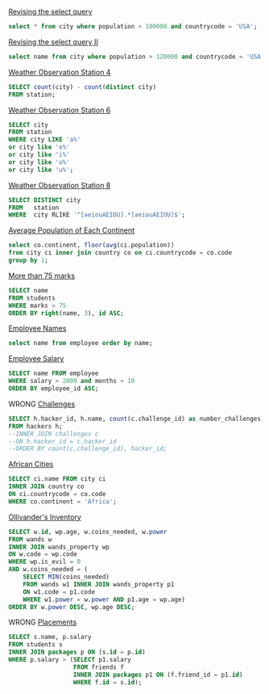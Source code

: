 [Revising the select query](https://www.hackerrank.com/challenges/revising-the-select-query/problem)

~~~sql
select * from city where population > 100000 and countrycode = 'USA';
~~~

[Revising the select query II](https://www.hackerrank.com/challenges/revising-the-select-query-2/problem)

~~~sql
select name from city where population > 120000 and countrycode = 'USA';
~~~

[Weather Observation Station 4](https://www.hackerrank.com/challenges/weather-observation-station-4/problem?h_r=next-challenge&h_v=zen)

~~~sql
SELECT count(city) - count(distinct city) 
FROM station;
~~~

[Weather Observation Station 6](https://www.hackerrank.com/challenges/weather-observation-station-6/problem)

~~~sql
SELECT city 
FROM station 
WHERE city LIKE 'a%' 
or city like 'e%'
or city like 'i%'
or city like 'o%'
or city like 'u%';
~~~

[Weather Observation Station 8](https://www.hackerrank.com/challenges/weather-observation-station-8/problem?h_r=next-challenge&h_v=zen)

~~~sql
SELECT DISTINCT city
FROM   station
WHERE  city RLIKE '^[aeiouAEIOU].*[aeiouAEIOU]$';
~~~

[Average Population of Each Continent](https://www.hackerrank.com/challenges/average-population-of-each-continent/problem?isFullScreen=true)

~~~sql
select co.continent, floor(avg(ci.population))
from city ci inner join country co on ci.countrycode = co.code
group by 1;
~~~

[More than 75 marks](https://www.hackerrank.com/challenges/more-than-75-marks/problem?isFullScreen=true)

~~~sql
SELECT name
FROM students
WHERE marks > 75
ORDER BY right(name, 3), id ASC;
~~~

[Employee Names](https://www.hackerrank.com/challenges/name-of-employees/problem?isFullScreen=true)

~~~sql
select name from employee order by name;
~~~

[Employee Salary](https://www.hackerrank.com/challenges/salary-of-employees/problem?isFullScreen=true&h_r=next-challenge&h_v=zen)

~~~sql
SELECT name FROM employee 
WHERE salary > 2000 and months < 10
ORDER BY employee_id ASC;
~~~

WRONG
[Challenges](https://www.hackerrank.com/challenges/challenges/problem?isFullScreen=true&h_r=next-challenge&h_v=zen&h_r=next-challenge&h_v=zen)

~~~sql
SELECT h.hacker_id, h.name, count(c.challenge_id) as number_challenges
FROM hackers h; 
--INNER JOIN challenges c
--ON h.hacker_id = c.hacker_id
--ORDER BY count(c.challenge_id), hacker_id;
~~~

[African Cities](https://www.hackerrank.com/challenges/african-cities/problem?isFullScreen=true)

~~~sql
SELECT ci.name FROM city ci
INNER JOIN country co
ON ci.countrycode = co.code
WHERE co.continent = 'Africa';
~~~

[Ollivander's Inventory](https://www.hackerrank.com/challenges/harry-potter-and-wands/problem?isFullScreen=true)

~~~sql
SELECT w.id, wp.age, w.coins_needed, w.power 
FROM wands w
INNER JOIN wands_property wp
ON w.code = wp.code
WHERE wp.is_evil = 0
AND w.coins_needed = (
    SELECT MIN(coins_needed) 
    FROM wands w1 INNER JOIN wands_property p1 
    ON w1.code = p1.code 
    WHERE w1.power = w.power AND p1.age = wp.age)
ORDER BY w.power DESC, wp.age DESC;
~~~

WRONG
[Placements](https://www.hackerrank.com/challenges/placements/problem?isFullScreen=true)

~~~ sql
SELECT s.name, p.salary
FROM students s
INNER JOIN packages p ON (s.id = p.id)
WHERE p.salary > (SELECT p1.salary 
                  FROM friends f 
                  INNER JOIN packages p1 ON (f.friend_id = p1.id)
                  WHERE f.id = s.id); 
~~~

